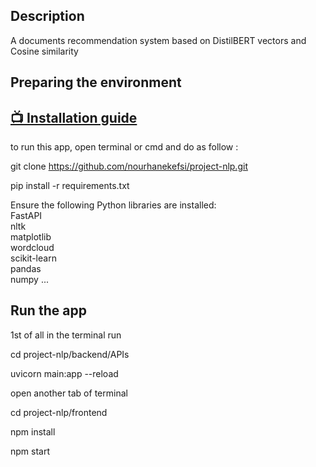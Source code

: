 ## Description
A documents recommendation system based on DistilBERT vectors and Cosine similarity
## Preparing the environment 
## [📺 Installation guide](https://www.youtube.com/watch?v=CrKDEnC-S7o&feature=youtu.be)
to run this app, open terminal or cmd and do as follow :

git clone https://github.com/nourhanekefsi/project-nlp.git

pip install -r requirements.txt

Ensure the following Python libraries are installed:<br>
FastAPI<br>
nltk<br>
matplotlib<br>
wordcloud<br>
scikit-learn<br>
pandas<br>
numpy ...

## Run the app
1st of all in the terminal run 

cd project-nlp/backend/APIs

uvicorn main:app --reload

open another tab of terminal

cd project-nlp/frontend

npm install

npm start
